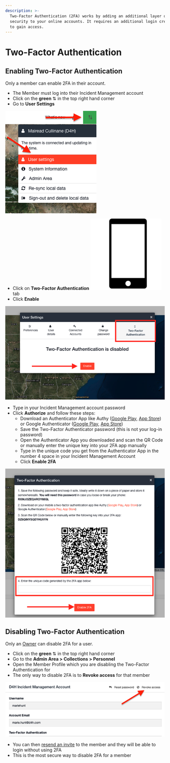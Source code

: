 ```yaml
---
description: >-
  Two-Factor Authentication (2FA) works by adding an additional layer of
  security to your online accounts. It requires an additional login credential,
  to gain access.
---
```


# Two-Factor Authentication

## Enabl**ing** Two-Factor Authentication

Only a member can enable 2FA in their account.&#x20;

* The Member must log into their Incident Management account
* Click on the **green** ⇅ in the top right hand corner
* Go to **User Settings**

![](<../../.gitbook/assets/Screenshot 2022-03-24 at 10.18.53.png>)

* Click on **Two-Factor Authentication** ![](<../../.gitbook/assets/cell phone.png>)tab
* Click **Enable**

![](<../../.gitbook/assets/Screen Shot 2022-03-21 at 4.34.31 PM.png>)

* Type in your Incident Management account password
* Click **Authorize** and follow these steps:
  * Download an Authenticator App like Authy ([Google Play](https://play.google.com/store/apps/details?id=com.authy.authy), [App Store](https://itunes.apple.com/ie/app/authy/id494168017)) or Google Authenticator ([Google Play](https://play.google.com/store/apps/details?id=com.google.android.apps.authenticator2), [App Store](https://itunes.apple.com/ie/app/google-authenticator/id388497605))
  * Save the Two-Factor Authenticator password (this is not your log-in password)
  * Open the Authenticator App you downloaded and scan the QR Code or manually enter the unique key into your 2FA app manually
  * Type in the unique code you get from the Authenticator App in the number 4 space in your Incident Management Account
  * Click **Enable 2FA**

![](<../../.gitbook/assets/Screen Shot 2022-03-21 at 4.35.25 PM.png>)

## Disabling Two-Factor Authentication

Only an [Owner](../../user-access/permissions.md) can disable 2FA for a user.

* Click on the **green** ⇅ in the top right hand corner
* Go to the **Admin Area > Collections > Personnel**
* Open the Member Profile which you are disabling the Two-Factor Authentication for
* The only way to disable 2FA is to **Revoke access** for that member

![](<../../.gitbook/assets/Screenshot 2022-03-24 at 12.05.29 1.png>)

* &#x20;You can then [resend an invite](https://support.d4h.com/incident-management/personnel/adding-personnel-in-collections) to the member and they will be able to login without using 2FA
* This is the most secure way to disable 2FA for a member
